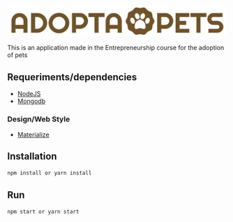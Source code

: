![AdoptaPets](public/img/title.png)

This is an application made in the Entrepreneurship course for the adoption of pets

## Requeriments/dependencies
* [NodeJS](https://nodejs.org/en/)
* [Mongodb](https://docs.mongodb.com/manual/installation/)

### Design/Web Style

* [Materialize](http://materializecss.com/)

## Installation
```bash
npm install or yarn install
```

## Run
```bash
npm start or yarn start
```

